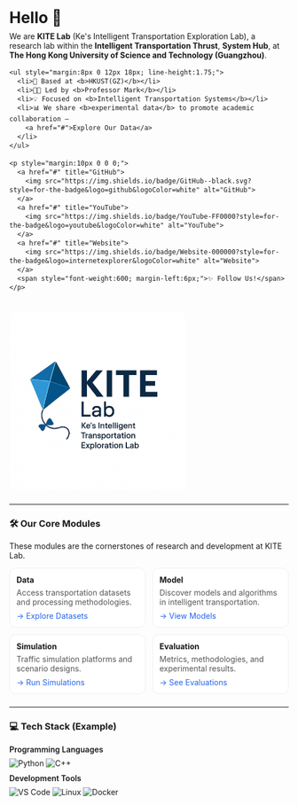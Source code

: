 <!-- KITE Lab Header（无表格、无边框、响应式双列） -->
<div style="display:flex; align-items:center; justify-content:space-between; gap:24px; flex-wrap:wrap;">
  <!-- 左侧文字 -->
  <div style="flex:1 1 380px; min-width:280px;">
    <h1 style="margin:0 0 8px 0;">Hello 👋</h1>
    <p style="margin:0 0 10px 0;">
      We are <b>KITE Lab</b> (Ke's Intelligent Transportation Exploration Lab), a research lab within the
      <b>Intelligent Transportation Thrust</b>, <b>System Hub</b>, at
      <b>The Hong Kong University of Science and Technology (Guangzhou)</b>.
    </p>

    <ul style="margin:8px 0 12px 18px; line-height:1.75;">
      <li>📍 Based at <b>HKUST(GZ)</b></li>
      <li>👨‍🏫 Led by <b>Professor Mark</b></li>
      <li>💡 Focused on <b>Intelligent Transportation Systems</b></li>
      <li>📊 We share <b>experimental data</b> to promote academic collaboration —
        <a href="#">Explore Our Data</a>
      </li>
    </ul>

    <p style="margin:10px 0 0 0;">
      <a href="#" title="GitHub">
        <img src="https://img.shields.io/badge/GitHub--black.svg?style=for-the-badge&logo=github&logoColor=white" alt="GitHub">
      </a>
      <a href="#" title="YouTube">
        <img src="https://img.shields.io/badge/YouTube-FF0000?style=for-the-badge&logo=youtube&logoColor=white" alt="YouTube">
      </a>
      <a href="#" title="Website">
        <img src="https://img.shields.io/badge/Website-000000?style=for-the-badge&logo=internetexplorer&logoColor=white" alt="Website">
      </a>
      <span style="font-weight:600; margin-left:6px;">✨ Follow Us!</span>
    </p>
  </div>

  <!-- 右侧图片：自动在小屏下居中换行 -->
  <div style="flex:0 0 auto; text-align:center;">
    <!-- 建议将文件放到同级目录并使用 ./kite%20lab.jpg；或替换为 raw 链接 -->
    <img src="./kite%20lab.jpg" alt="KITE Lab Logo"
         style="width:320px; max-width:38vw; min-width:220px; height:auto; border-radius:12px;">
  </div>
</div>

<hr style="border:none; border-top:1px solid #e5e7eb; margin:22px 0;">

<!-- Core Modules：卡片式，无表格 -->
<h3>🛠️ Our Core Modules</h3>
<p style="margin:8px 0 14px 0;">These modules are the cornerstones of research and development at KITE Lab.</p>

<div style="display:flex; flex-wrap:wrap; gap:12px;">
  <a href="#" style="text-decoration:none; color:inherit; flex:1 1 220px;">
    <div style="border:1px solid #eee; border-radius:12px; padding:12px; background:#fff;">
      <div style="font-weight:700; margin-bottom:6px;">Data</div>
      <div style="color:#555;">Access transportation datasets and processing methodologies.</div>
      <div style="margin-top:8px; color:#2563eb;">→ Explore Datasets</div>
    </div>
  </a>

  <a href="#" style="text-decoration:none; color:inherit; flex:1 1 220px;">
    <div style="border:1px solid #eee; border-radius:12px; padding:12px; background:#fff;">
      <div style="font-weight:700; margin-bottom:6px;">Model</div>
      <div style="color:#555;">Discover models and algorithms in intelligent transportation.</div>
      <div style="margin-top:8px; color:#2563eb;">→ View Models</div>
    </div>
  </a>

  <a href="#" style="text-decoration:none; color:inherit; flex:1 1 220px;">
    <div style="border:1px solid #eee; border-radius:12px; padding:12px; background:#fff;">
      <div style="font-weight:700; margin-bottom:6px;">Simulation</div>
      <div style="color:#555;">Traffic simulation platforms and scenario designs.</div>
      <div style="margin-top:8px; color:#2563eb;">→ Run Simulations</div>
    </div>
  </a>

  <a href="#" style="text-decoration:none; color:inherit; flex:1 1 220px;">
    <div style="border:1px solid #eee; border-radius:12px; padding:12px; background:#fff;">
      <div style="font-weight:700; margin-bottom:6px;">Evaluation</div>
      <div style="color:#555;">Metrics, methodologies, and experimental results.</div>
      <div style="margin-top:8px; color:#2563eb;">→ See Evaluations</div>
    </div>
  </a>
</div>

<hr style="border:none; border-top:1px solid #e5e7eb; margin:22px 0;">

<!-- Tech Stack -->
<h3>💻 Tech Stack (Example)</h3>
<p style="margin:0 0 8px 0; font-weight:600;">Programming Languages</p>
<p style="margin:0 0 10px 0;">
  <img src="https://img.shields.io/badge/Python-3776AB?style=for-the-badge&logo=python&logoColor=white" alt="Python">
  <img src="https://img.shields.io/badge/C%2B%2B-00599C?style=for-the-badge&logo=c%2B%2B&logoColor=white" alt="C++">
</p>
<p style="margin:0 0 8px 0; font-weight:600;">Development Tools</p>
<p style="margin:0;">
  <img src="https://img.shields.io/badge/VS%20Code-007ACC?style=for-the-badge&logo=visualstudiocode&logoColor=white" alt="VS Code">
  <img src="https://img.shields.io/badge/Linux-FCC624?style=for-the-badge&logo=linux&logoColor=black" alt="Linux">
  <img src="https://img.shields.io/badge/Docker-2496ED?style=for-the-badge&logo=docker&logoColor=white" alt="Docker">
</p>

